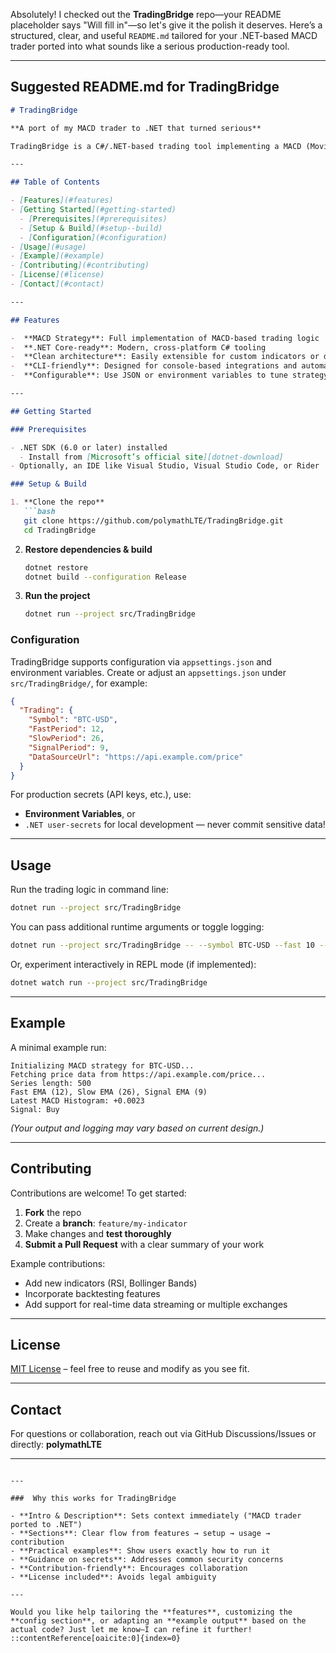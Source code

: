 Absolutely! I checked out the **TradingBridge** repo—your README placeholder says "Will fill in"—so let's give it the polish it deserves. Here’s a structured, clear, and useful `README.md` tailored for your .NET-based MACD trader ported into what sounds like a serious production-ready tool.

---

## Suggested README.md for **TradingBridge**

````markdown
# TradingBridge

**A port of my MACD trader to .NET that turned serious**

TradingBridge is a C#/.NET-based trading tool implementing a MACD (Moving Average Convergence Divergence) strategy. It's designed to bridge algorithmic trading logic into production-ready .NET usage—clean, robust, and extensible.

---

## Table of Contents

- [Features](#features)  
- [Getting Started](#getting-started)  
  - [Prerequisites](#prerequisites)  
  - [Setup & Build](#setup--build)  
  - [Configuration](#configuration)  
- [Usage](#usage)  
- [Example](#example)  
- [Contributing](#contributing)  
- [License](#license)  
- [Contact](#contact)  

---

## Features

-  **MACD Strategy**: Full implementation of MACD-based trading logic  
-  **.NET Core-ready**: Modern, cross-platform C# tooling  
-  **Clean architecture**: Easily extensible for custom indicators or data feeds  
-  **CLI-friendly**: Designed for console-based integrations and automation  
-  **Configurable**: Use JSON or environment variables to tune strategy parameters  

---

## Getting Started

### Prerequisites

- .NET SDK (6.0 or later) installed  
  - Install from [Microsoft’s official site][dotnet-download]  
- Optionally, an IDE like Visual Studio, Visual Studio Code, or Rider  

### Setup & Build

1. **Clone the repo**  
   ```bash
   git clone https://github.com/polymathLTE/TradingBridge.git
   cd TradingBridge
````

2. **Restore dependencies & build**

   ```bash
   dotnet restore
   dotnet build --configuration Release
   ```

3. **Run the project**

   ```bash
   dotnet run --project src/TradingBridge
   ```

### Configuration

TradingBridge supports configuration via `appsettings.json` and environment variables. Create or adjust an `appsettings.json` under `src/TradingBridge/`, for example:

```json
{
  "Trading": {
    "Symbol": "BTC-USD",
    "FastPeriod": 12,
    "SlowPeriod": 26,
    "SignalPeriod": 9,
    "DataSourceUrl": "https://api.example.com/price"
  }
}
```

For production secrets (API keys, etc.), use:

* **Environment Variables**, or
* `.NET user-secrets` for local development — never commit sensitive data!

---

## Usage

Run the trading logic in command line:

```bash
dotnet run --project src/TradingBridge
```

You can pass additional runtime arguments or toggle logging:

```bash
dotnet run --project src/TradingBridge -- --symbol BTC-USD --fast 10 --slow 24 --signal 8
```

Or, experiment interactively in REPL mode (if implemented):

```bash
dotnet watch run --project src/TradingBridge
```

---

## Example

A minimal example run:

```
Initializing MACD strategy for BTC-USD...
Fetching price data from https://api.example.com/price...
Series length: 500
Fast EMA (12), Slow EMA (26), Signal EMA (9)
Latest MACD Histogram: +0.0023
Signal: Buy
```

*(Your output and logging may vary based on current design.)*

---

## Contributing

Contributions are welcome! To get started:

1. **Fork** the repo
2. Create a **branch**: `feature/my-indicator`
3. Make changes and **test thoroughly**
4. **Submit a Pull Request** with a clear summary of your work

Example contributions:

* Add new indicators (RSI, Bollinger Bands)
* Incorporate backtesting features
* Add support for real-time data streaming or multiple exchanges

---

## License

[MIT License](LICENSE) – feel free to reuse and modify as you see fit.

---

## Contact

For questions or collaboration, reach out via GitHub Discussions/Issues or directly:
**polymathLTE**

---

[dotnet-download]: https://dotnet.microsoft.com/en-us/download

```

---

###  Why this works for TradingBridge

- **Intro & Description**: Sets context immediately ("MACD trader ported to .NET")  
- **Sections**: Clear flow from features → setup → usage → contribution  
- **Practical examples**: Show users exactly how to run it  
- **Guidance on secrets**: Addresses common security concerns  
- **Contribution-friendly**: Encourages collaboration  
- **License included**: Avoids legal ambiguity  

---

Would you like help tailoring the **features**, customizing the **config section**, or adapting an **example output** based on the actual code? Just let me know—I can refine it further!
::contentReference[oaicite:0]{index=0}
```
